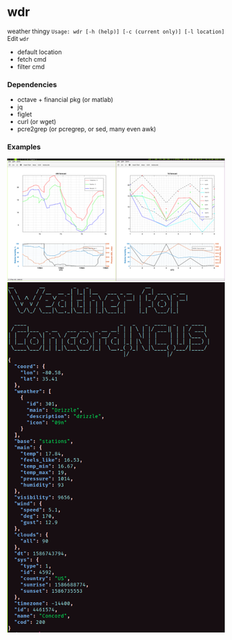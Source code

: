 # wdr
weather thingy
` Usage: wdr [-h (help)] [-c (current only)] [-l location] `
Edit `wdr`
- default location
- fetch cmd
- filter cmd

### Dependencies
- octave + financial pkg (or matlab)
- jq
- figlet
- curl (or wget)
- pcre2grep (or pcregrep, or sed, many even awk)


### Examples
![1] ![2]

[1]: https://github.com/communistkiro/wdr/raw/master/gscreenshot_2020-04-13-044308.png "ex. 1"
[2]: https://github.com/communistkiro/wdr/raw/master/gscreenshot_2020-04-13-051504.png "ex. 2"
